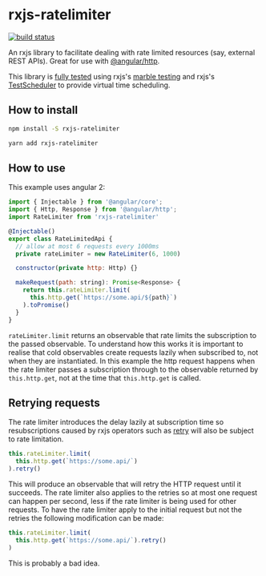 # rxjs-ratelimiter

[![build status](https://circleci.com/gh/ohjames/rxjs-ratelimiter.png)](https://circleci.com/gh/ohjames/rxjs-ratelimiter)

An rxjs library to facilitate dealing with rate limited resources (say, external REST APIs). Great for use with [@angular/http](https://www.npmjs.com/package/@angular/http).

This library is [fully tested](src/index.spec.ts) using rxjs's [marble testing](https://github.com/ReactiveX/rxjs/blob/master/doc/writing-marble-tests.md) and rxjs's [TestScheduler](http://reactivex.io/rxjs/file/es6/testing/TestScheduler.js.html) to provide virtual time scheduling.

## How to install

```bash
npm install -S rxjs-ratelimiter
```

```bash
yarn add rxjs-ratelimiter
```

## How to use

This example uses angular 2:

```javascript
import { Injectable } from '@angular/core';
import { Http, Response } from '@angular/http';
import RateLimiter from 'rxjs-ratelimiter'

@Injectable()
export class RateLimitedApi {
  // allow at most 6 requests every 1000ms
  private rateLimiter = new RateLimiter(6, 1000)

  constructor(private http: Http) {}

  makeRequest(path: string): Promise<Response> {
    return this.rateLimiter.limit(
      this.http.get(`https://some.api/${path}`)
    ).toPromise()
  }
}
```

`rateLimiter.limit` returns an observable that rate limits the subscription to the passed observable. To understand how this works it is important to realise that cold observables create requests lazily when subscribed to, not when they are instantiated. In this example the http request happens when the rate limiter passes a subscription through to the observable returned by `this.http.get`, not at the time that `this.http.get` is called.

## Retrying requests

The rate limiter introduces the delay lazily at subscription time so resubscriptions caused by rxjs operators such as [retry](http://reactivex.io/rxjs/class/es6/Observable.js~Observable.html#instance-method-retry) will also be subject to rate limitation.

```javascript
this.rateLimiter.limit(
  this.http.get(`https://some.api/`)
).retry()
```

This will produce an observable that will retry the HTTP request until it succeeds. The rate limiter also applies to the retries so at most one request can happen per second, less if the rate limiter is being used for other requests. To have the rate limiter apply to the initial request but not the retries the following modification can be made:

```javascript
this.rateLimiter.limit(
  this.http.get(`https://some.api/`).retry()
)
```

This is probably a bad idea.

